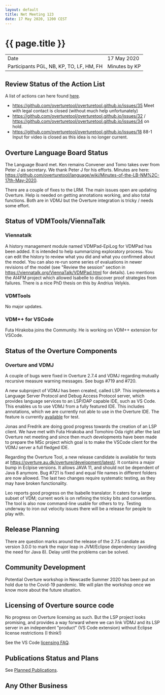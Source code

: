 ```yaml
---
layout: default
title: Net Meeting 123
date: 17 May 2020, 1200 CEST
---
```


<script src="https://code.jquery.com/jquery-1.11.1.min.js">
</script>
<script src="/javascripts/edit.js"></script>
<script>setEditButonNm();</script>

# {{ page.title }}

|||
|---|---|
| Date | 17 May 2020 |
| Participants PGL, NB, KP, TO, LF, HM, FH |   Minutes by KP  |

## Review Status of the Action List

A list of actions can here found [here](https://github.com/overturetool/overturetool.github.io/issues?q=is%3Aissue+is%3Aopen+label%3A%22action+net-meeting%22).

* https://github.com/overturetool/overturetool.github.io/issues/35 Meet with legal contact is closed (without much help unfortunately) 
* https://github.com/overturetool/overturetool.github.io/issues/32 / https://github.com/overturetool/overturetool.github.io/issues/34
 on hold.
 * https://github.com/overturetool/overturetool.github.io/issues/18 88-1 Input for video is closed as this idea is no longer current.
 
## Overture Language Board Status

The Language Board met. Ken remains Convener and Tomo takes over from Peter J as secretary. We thank Peter J for his efforts. Minutes are here: https://github.com/overturetool/language/wiki/Minutes-of-the-LB-NM%2C-17th-May-2020.

There are a couple of fixes to the LRM. The main issues open are updating Overture. Help is needed on getting annotations working, and also total functions. Both are in VDMJ but the Overture integration is tricky / needs some effort.

## Status of VDMTools/ViennaTalk

### Viennatalk
A history management module named VDMPad-EpiLog for VDMPad has been added. It is intended to help summarizing exploratory process. You can edit the history to review what you did and what you confirmed about the model. You can also re-run some series of evaluations in newer revisions of the model (see "Review the session" section in https://viennatalk.org/ViennaTalk/VDMPad.html for details). Leo mentions the AI4FM project which allowed Isabelle to discover proof strategies from failures. There is a nice PhD thesis on this by Andrius Velykis.

### VDMTools
No major updates.

### VDM++ for VSCode
Futa Hirakoba joins the Community. He is working on VDM++ extension for VSCode.

##  Status of the Overture Components

### Overture and VDMJ

A couple of bugs were fixed in Overture 2.7.4 and VDMJ regarding mutually recursive measure warning messages. See bugs #719 and #720.

A new subproject of VDMJ has been created, called LSP. This implements a Language Server Protocol and Debug Access Protocol server, which provides language services to an LSP/DAP capable IDE, such as VS Code. This enables us to use VDMJ from a fully featured IDE. This includes annotations, which we are currently not able to use in the Overture IDE. The feature is currently [available](https://github.com/nickbattle/vdmj/tree/master/LSP) for test.

Jonas and Fredrik are doing good progress towards the creation of an LSP client. We have met with Futa Hirakoba and Tomohiro Oda right after the last Overture net meeting and since then much developments have been made to prepare the MSc project which goal is to make the VSCode client for the VDMJ server a full fledged IDE.

Regarding the Overture Tool, a new release candidate is available for tests at https://overture.au.dk/overture/development/latest/. It contains a major bump in Eclpise versions. It allows JAVA 11, and should not be dependent of Java 8 anymore. 
Bug #721 is fixed and equal file names in different folders are now allowed. The last two changes require systematic testing, as they may have broken functionality. 

Leo reports good progress on the Isabelle translator. It caters for a large subset of VDM; current work is on refining the tricky bits and conventions. The tool is also now command-line usable for others to try. Testing underway to iron out velocity issues there will be a  release for people to play with.

##  Release Planning

There are question marks around the  release of the 2.7.5 candiate as version 3.0.0 to mark the major leap in JVM/Eclipse dependency (avoiding the need for Java 8). Delay until the problems can be solved. 



##  Community Development

Potential Overture workshop in Newcastle Summer 2020 has been put on hold due to the Covid-19 pandemic. We will plan the workshop once we know more about the future situation.

##  Licensing of Overture source code

No progress on Overture licensing as such. But the LSP project looks promising, and provides a way forward where we can link VDMJ and its LSP server in an independent "product" (VS Code extension) without Eclipse license restrictions (I think!)

See the VS Code [licensing FAQ](https://code.visualstudio.com/docs/supporting/FAQ#_licensing).

##  Publications Status and Plans

See [Planned Publications](https://www.overturetool.org/publications/PlannedPublications.html).


##  Any Other Business


<div id="edit_page_div"></div>

